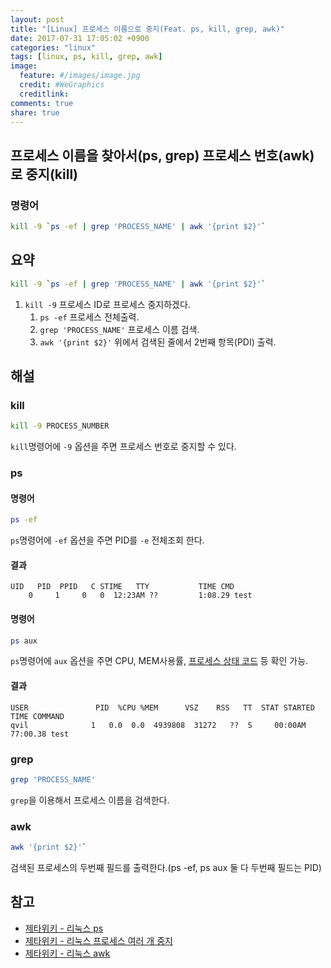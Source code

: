 ```yaml
---
layout: post
title: "[Linux] 프로세스 이름으로 중지(Feat. ps, kill, grep, awk)"
date: 2017-07-31 17:05:02 +0900
categories: "linux"
tags: [linux, ps, kill, grep, awk]
image:
  feature: #/images/image.jpg
  credit: #WeGraphics
  creditlink: 
comments: true
share: true
---
```


## 프로세스 이름을 찾아서(ps, grep) 프로세스 번호(awk)로 중지(kill)
### 명령어
```sh
kill -9 `ps -ef | grep 'PROCESS_NAME' | awk '{print $2}'`
```

## 요약
```sh
kill -9 `ps -ef | grep 'PROCESS_NAME' | awk '{print $2}'`
```
1. `kill -9` 프로세스 ID로 프로세스 중지하겠다.
    1. `ps -ef` 프로세스 전체출력.
    1. `grep 'PROCESS_NAME'` 프로세스 이름 검색.
    1. `awk '{print $2}'` 위에서 검색된 줄에서 2번째 항목(PDI) 출력.
    
## 해설
### kill
```sh
kill -9 PROCESS_NUMBER
```
`kill`명령어에 `-9` 옵션을 주면 프로세스 번호로 중지할 수 있다.

### ps
#### 명령어
```sh
ps -ef
```
`ps`명령어에 `-ef` 옵션을 주면 PID를 `-e` 전체조회 한다.
#### 결과
```
UID   PID  PPID   C STIME   TTY           TIME CMD
    0     1     0   0  12:23AM ??         1:08.29 test
```
#### 명령어
```sh
ps aux
```
`ps`명령어에 `aux` 옵션을 주면 CPU, MEM사용률, [프로세스 상태 코드](https://zetawiki.com/wiki/%EB%A6%AC%EB%88%85%EC%8A%A4_%ED%94%84%EB%A1%9C%EC%84%B8%EC%8A%A4_%EC%83%81%ED%83%9C%EC%BD%94%EB%93%9C) 등 확인 가능.
#### 결과
```
USER               PID  %CPU %MEM      VSZ    RSS   TT  STAT STARTED      TIME COMMAND
qvil              1   0.0  0.0  4939808  31272   ??  S     00:00AM  77:00.38 test
```

### grep
```sh
grep 'PROCESS_NAME'
```
`grep`을 이용해서 프로세스 이름을 검색한다.

### awk
```sh
awk '{print $2}'`
```
검색된 프로세스의 두번째 필드를 출력한다.(ps -ef, ps aux 둘 다 두번째 필드는 PID)

## 참고
- [제타위키 - 리눅스 ps](https://zetawiki.com/wiki/%EB%A6%AC%EB%88%85%EC%8A%A4_ps)
- [제타위키 - 리눅스 프로세스 여러 개 중지](https://zetawiki.com/wiki/%EB%A6%AC%EB%88%85%EC%8A%A4_%ED%94%84%EB%A1%9C%EC%84%B8%EC%8A%A4_%EC%97%AC%EB%9F%AC_%EA%B0%9C_%EC%A4%91%EC%A7%80)
- [제타위키 - 리눅스 awk](https://zetawiki.com/wiki/%EB%A6%AC%EB%88%85%EC%8A%A4_awk)
